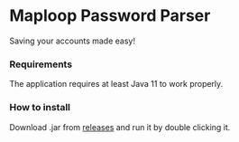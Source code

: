 # Maploop Password Parser
Saving your accounts made easy!

### Requirements
The application requires at least Java 11 to work properly.

### How to install
Download .jar from [releases]() and run it by double clicking it.
